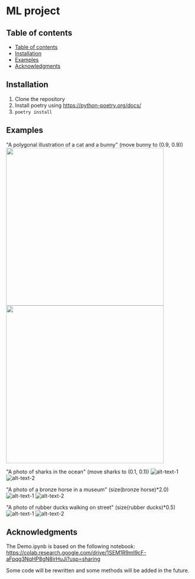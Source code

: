 # ML project

## Table of contents
- [Table of contents](#table-of-contents)
- [Installation](#installation)
- [Examples](#examples)
- [Acknowledgments](#acknowledgments)

## Installation
1. Clone the repository
2. Install poetry using https://python-poetry.org/docs/
3. ```poetry install```

## Examples
"A polygonal illustration of a cat and a bunny" (move bunny to (0.9, 0.9))
<img src="imgs/bunny_orig.jpeg" width="425"/> <img src="imgs/bunny_move1.jpeg" width="425"/> 

"A photo of sharks in the ocean" (move sharks to (0.1, 0.1))
![alt-text-1](imgs/sharks_orig.jpeg "title-1") ![alt-text-2](imgs/sharks_move2.jpeg "title-2")

"A photo of a bronze horse in a museum" (size(bronze horse)*2.0)
![alt-text-1](imgs/horse_orig.jpeg "title-1") ![alt-text-2](imgs/horse_size1.jpeg "title-2")

"A photo of rubber ducks walking on street" (size(rubber ducks)*0.5)
![alt-text-1](imgs/ducks_orig.jpeg "title-1") ![alt-text-2](imgs/ducks_size2.jpeg "title-2")

## Acknowledgments
The Demo.ipynb is based on the following notebook: https://colab.research.google.com/drive/1SEM1R9mI9cF-aFpqg3NqHP8gN8irHuJi?usp=sharing

Some code will be rewritten and some methods will be added in the future.
